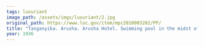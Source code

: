 ```yaml
---
tags: luxuriant
image_path: /assets/imgs/luxuriant/2.jpg
original_path: https://www.loc.gov/item/mpc2010003202/PP/
title: "Tanganyika. Arusha. Arusha Hotel. Swimming pool in the midst of luxuriant vegetation"
year: 1936
---
```



